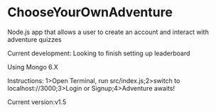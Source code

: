 # ChooseYourOwnAdventure
Node.js app that allows a user to create an account and interact with adventure quizzes

Current development:
Looking to finish setting up leaderboard

Using Mongo 6.X


Instructions: 1>Open Terminal, run src/index.js;2>switch to localhost://3000;3>Login or Signup;4>Adventure awaits!

Current version:v1.5


